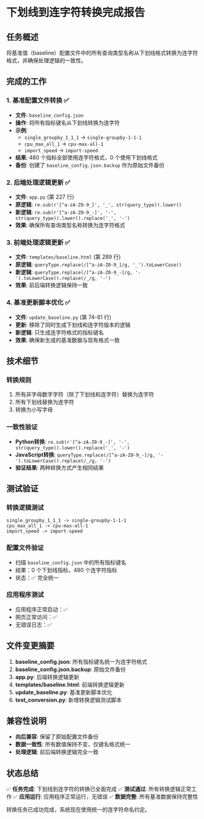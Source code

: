 # 下划线到连字符转换完成报告

## 任务概述
将基准值（baseline）配置文件中的所有查询类型名称从下划线格式转换为连字符格式，并确保处理逻辑的一致性。

## 完成的工作

### 1. 基准配置文件转换 ✅
- **文件**: `baseline_config.json`
- **操作**: 将所有指标键名从下划线转换为连字符
- **示例**: 
  - `single_groupby_1_1_1` → `single-groupby-1-1-1`
  - `cpu_max_all_1` → `cpu-max-all-1`
  - `import_speed` → `import-speed`
- **结果**: 480 个指标全部使用连字符格式，0 个使用下划线格式
- **备份**: 创建了 `baseline_config.json.backup` 作为原始文件备份

### 2. 后端处理逻辑更新 ✅
- **文件**: `app.py` (第 227 行)
- **原逻辑**: `re.sub(r'[^a-zA-Z0-9_]', '_', str(query_type)).lower()`
- **新逻辑**: `re.sub(r'[^a-zA-Z0-9_-]', '-', str(query_type)).lower().replace('_', '-')`
- **效果**: 确保所有查询类型名称转换为连字符格式

### 3. 前端处理逻辑更新 ✅
- **文件**: `templates/baseline.html` (第 289 行)
- **原逻辑**: `queryType.replace(/[^a-zA-Z0-9_]/g, '_').toLowerCase()`
- **新逻辑**: `queryType.replace(/[^a-zA-Z0-9_-]/g, '-').toLowerCase().replace(/_/g, '-')`
- **效果**: 前后端转换逻辑保持一致

### 4. 基准更新脚本优化 ✅
- **文件**: `update_baseline.py` (第 74-81 行)
- **更新**: 移除了同时生成下划线和连字符版本的逻辑
- **新逻辑**: 只生成连字符格式的指标键名
- **效果**: 确保新生成的基准数据与现有格式一致

## 技术细节

### 转换规则
1. 所有非字母数字字符（除了下划线和连字符）替换为连字符
2. 所有下划线替换为连字符
3. 转换为小写字母

### 一致性验证
- **Python转换**: `re.sub(r'[^a-zA-Z0-9_-]', '-', str(query_type)).lower().replace('_', '-')`
- **JavaScript转换**: `queryType.replace(/[^a-zA-Z0-9_-]/g, '-').toLowerCase().replace(/_/g, '-')`
- **验证结果**: 两种转换方式产生相同结果

## 测试验证

### 转换逻辑测试
```
single_groupby_1_1_1 -> single-groupby-1-1-1
cpu_max_all_1 -> cpu-max-all-1
import_speed -> import-speed
```

### 配置文件验证
- 扫描 `baseline_config.json` 中的所有指标键名
- 结果：0 个下划线指标，480 个连字符指标
- 状态：✅ 完全统一

### 应用程序测试
- 应用程序正常启动：✅
- 网页正常访问：✅
- 无错误日志：✅

## 文件变更摘要

1. **baseline_config.json**: 所有指标键名统一为连字符格式
2. **baseline_config.json.backup**: 原始文件备份
3. **app.py**: 后端转换逻辑更新
4. **templates/baseline.html**: 前端转换逻辑更新
5. **update_baseline.py**: 基准更新脚本优化
6. **test_conversion.py**: 新增转换逻辑测试脚本

## 兼容性说明

- **向后兼容**: 保留了原始配置文件备份
- **数据一致性**: 所有数值保持不变，仅键名格式统一
- **处理逻辑**: 前后端转换逻辑完全一致

## 状态总结

✅ **任务完成**: 下划线到连字符的转换已全面完成
✅ **测试通过**: 所有转换逻辑正常工作
✅ **应用运行**: 应用程序正常运行，无错误
✅ **数据完整**: 所有基准数据保持完整性

转换任务已成功完成，系统现在使用统一的连字符命名约定。

